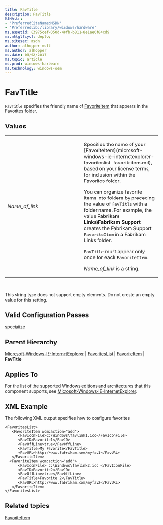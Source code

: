 ```yaml
---
title: FavTitle
description: FavTitle
MSHAttr:
- 'PreferredSiteName:MSDN'
- 'PreferredLib:/library/windows/hardware'
ms.assetid: 83975cef-050d-48fb-b811-8e1ae0f84cd9
ms.mktglfcycl: deploy
ms.sitesec: msdn
author: alhopper-msft
ms.author: alhopper
ms.date: 05/02/2017
ms.topic: article
ms.prod: windows-hardware
ms.technology: windows-oem
---
```


# FavTitle


`FavTitle` specifies the friendly name of [FavoriteItem](microsoft-windows-ie-internetexplorer-favoriteslist-favoriteitem.md) that appears in the Favorites folder.

## Values


<table>
<colgroup>
<col width="50%" />
<col width="50%" />
</colgroup>
<tbody>
<tr class="odd">
<td><p><em>Name_of_link</em></p></td>
<td><p>Specifies the name of your [FavoriteItem](microsoft-windows-ie-internetexplorer-favoriteslist-favoriteitem.md), based on your license terms, for inclusion within the Favorites folder.</p>
<p>You can organize favorite items into folders by preceding the value of <code>FavTitle</code> with a folder name. For example, the value <strong>Fabrikam Links\Fabrikam Support</strong> creates the Fabrikam Support <code>FavoriteItem</code> in a Fabrikam Links folder.</p>
<p><code>FavTitle</code> must appear only once for each <code>FavoriteItem</code>.</p>
<p><em>Name_of_link</em> is a string.</p></td>
</tr>
</tbody>
</table>

 

This string type does not support empty elements. Do not create an empty value for this setting.

## Valid Configuration Passes


specialize

## Parent Hierarchy


[Microsoft-Windows-IE-InternetExplorer](microsoft-windows-ie-internetexplorer.md) | [FavoritesList](microsoft-windows-ie-internetexplorer-favoriteslist.md) | [FavoriteItem](microsoft-windows-ie-internetexplorer-favoriteslist-favoriteitem.md) | **FavTitle**

## Applies To


For the list of the supported Windows editions and architectures that this component supports, see [Microsoft-Windows-IE-InternetExplorer](microsoft-windows-ie-internetexplorer.md).

## XML Example


The following XML output specifies how to configure favorites.

```
<FavoritesList>
   <FavoriteItem wcm:action="add">
      <FavIconFile>C:\Windows\favlink1.ico</FavIconFile>
      <FavID>Favorite1</FavID>
      <FavOffLine>true</FavOffLine>
      <FavTitle>My Favorite</FavTitle>
      <FavURL>http://www.fabrikam.com/myfav1</FavURL>
   </FavoriteItem>
  <FavoriteItem wcm:action="add">
      <FavIconFile> C:\Windows\favlink2.ico </FavIconFile>
      <FavID>Favorite2</FavID>
      <FavOffLine>true</FavOffLine>
      <FavTitle>Favorite 2</FavTitle>
      <FavURL>http://www.fabrikam.com/myfav2</FavURL>
   </FavoriteItem>
</FavoritesList>
```

## Related topics


[FavoriteItem](microsoft-windows-ie-internetexplorer-favoriteslist-favoriteitem.md)

 

 







